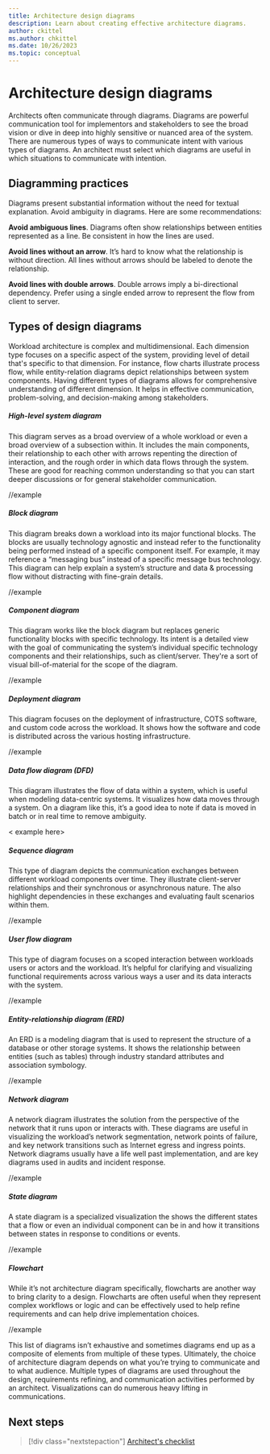 ```yaml
---
title: Architecture design diagrams
description: Learn about creating effective architecture diagrams.
author: ckittel
ms.author: chkittel
ms.date: 10/26/2023
ms.topic: conceptual
---
```


# Architecture design diagrams

Architects often communicate through diagrams. Diagrams are powerful communication tool for implementors and stakeholders to see the broad vision or dive in deep into highly sensitive or nuanced area of the system. There are numerous types of ways to communicate intent with various types of diagrams. An architect must select which diagrams are useful in which situations to communicate with intention. 

## Diagramming practices 

Diagrams present substantial information without the need for textual explanation. Avoid ambiguity in diagrams. Here are some recommendations:

**Avoid ambiguous lines**. Diagrams often show relationships between entities represented as a line. Be consistent in how the lines are used. 

**Avoid lines without an arrow**.  It’s hard to know what the relationship is without direction.  All lines without arrows should be labeled to denote the relationship. 

**Avoid lines with double arrows**. Double arrows imply a bi-directional dependency. Prefer using a single ended arrow to represent the flow from client to server. 

## Types of design diagrams

Workload architecture is complex and multidimensional. Each dimension type focuses on a specific aspect of the system, providing level of detail that's specific to that dimension. For instance, flow charts illustrate process flow, while entity-relation diagrams depict relationships between system components. Having different types of diagrams allows for comprehensive understanding of different dimension. It helps in effective communication, problem-solving, and decision-making among stakeholders.

##### High-level system diagram

This diagram serves as a broad overview of a whole workload or even a broad overview of a subsection within. It includes the main components, their relationship to each other with arrows repenting the direction of interaction, and the rough order in which data flows through the system. These are good for reaching common understanding so that you can start deeper discussions or for general stakeholder communication. 

//example

##### Block diagram

This diagram breaks down a workload into its major functional blocks. The blocks are usually technology agnostic and instead refer to the functionality being performed instead of a specific component itself.  For example, it may reference a “messaging bus” instead of a specific message bus technology. This diagram can help explain a system’s structure and data & processing flow without distracting with fine-grain details. 

//example

##### Component diagram

This diagram works like the block diagram but replaces generic functionality blocks with specific technology. Its intent is a detailed view with the goal of communicating the system’s individual specific technology components and their relationships, such as client/server. They're a sort of visual bill-of-material for the scope of the diagram. 

//example

##### Deployment diagram

This diagram focuses on the deployment of infrastructure, COTS software, and custom code across the workload. It shows how the software and code is distributed across the various hosting infrastructure. 

//example

##### Data flow diagram (DFD)

This diagram illustrates the flow of data within a system, which is useful when modeling data-centric systems. It visualizes how data moves through a system. On a diagram like this, it’s a good idea to note if data is moved in batch or in real time to remove ambiguity. 

< example here> 

##### Sequence diagram

This type of diagram depicts the communication exchanges between different workload components over time. They illustrate client-server relationships and their synchronous or asynchronous nature. The also highlight dependencies in these exchanges and evaluating fault scenarios within them. 

//example

##### User flow diagram

This type of diagram focuses on a scoped interaction between workloads users or actors and the workload. It’s helpful for clarifying and visualizing functional requirements across various ways a user and its data interacts with the system. 

//example

##### Entity-relationship diagram (ERD)

An ERD is a modeling diagram that is used to represent the structure of a database or other storage systems. It shows the relationship between entities (such as tables) through industry standard attributes and association symbology. 

//example

##### Network diagram

A network diagram illustrates the solution from the perspective of the network that it runs upon or interacts with. These diagrams are useful in visualizing the workload’s network segmentation, network points of failure, and key network transitions such as Internet egress and ingress points. Network diagrams usually have a life well past implementation, and are key diagrams used in audits and incident response. 

//example

##### State diagram

A state diagram is a specialized visualization the shows the different states that a flow or even an individual component can be in and how it transitions between states in response to conditions or events. 

//example

##### Flowchart

While it’s not architecture diagram specifically, flowcharts are another way to bring clarity to a design. Flowcharts are often useful when they represent complex workflows or logic and can be effectively used to help refine requirements and can help drive implementation choices. 

//example

This list of diagrams isn’t exhaustive and sometimes diagrams end up as a composite of elements from multiple of these types. Ultimately, the choice of architecture diagram depends on what you’re trying to communicate and to what audience. Multiple types of diagrams are used throughout the design, requirements refining, and communication activities performed by an architect. Visualizations can do numerous heavy lifting in communications. 


## Next steps

> [!div class="nextstepaction"]
> [Architect's checklist](checklist.md)
